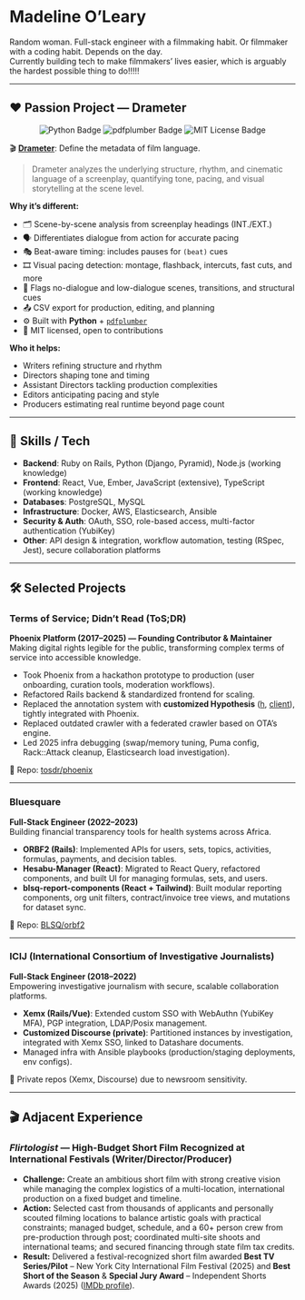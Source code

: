 # Madeline O’Leary

Random woman. Full-stack engineer with a filmmaking habit. Or filmmaker with a coding habit. Depends on the day.  
Currently building tech to make filmmakers’ lives easier, which is arguably the hardest possible thing to do!!!!!

---

## ❤️ Passion Project — Drameter

<p align="center">
  <img src="https://img.shields.io/badge/Python-3776AB?logo=python&logoColor=white" alt="Python Badge">
  <img src="https://img.shields.io/badge/pdfplumber-parse%20PDFs-blue" alt="pdfplumber Badge">
  <img src="https://img.shields.io/badge/Open%20Source-MIT-green" alt="MIT License Badge">
</p>

🎬 **[Drameter](https://github.com/madoleary/drameter)**: Define the metadata of film language.

> Drameter analyzes the underlying structure, rhythm, and cinematic language of a screenplay, quantifying tone, pacing, and visual storytelling at the scene level.

**Why it’s different:**  
- 🗂️ Scene-by-scene analysis from screenplay headings (INT./EXT.)  
- 🗣️ Differentiates dialogue from action for accurate pacing  
- 🎭 Beat-aware timing: includes pauses for `(beat)` cues  
- 🎞️ Visual pacing detection: montage, flashback, intercuts, fast cuts, and more  
- 📝 Flags no-dialogue and low-dialogue scenes, transitions, and structural cues  
- 📤 CSV export for production, editing, and planning  
- ⚙️ Built with **Python** + [`pdfplumber`](https://pypi.org/project/pdfplumber/)  
- 🪪 MIT licensed, open to contributions

**Who it helps:**  
- Writers refining structure and rhythm  
- Directors shaping tone and timing  
- Assistant Directors tackling production complexities 
- Editors anticipating pacing and style  
- Producers estimating real runtime beyond page count

---

## 🔑 Skills / Tech

- **Backend**: Ruby on Rails, Python (Django, Pyramid), Node.js (working knowledge)  
- **Frontend**: React, Vue, Ember, JavaScript (extensive), TypeScript (working knowledge)  
- **Databases**: PostgreSQL, MySQL  
- **Infrastructure**: Docker, AWS, Elasticsearch, Ansible  
- **Security & Auth**: OAuth, SSO, role-based access, multi-factor authentication (YubiKey)  
- **Other**: API design & integration, workflow automation, testing (RSpec, Jest), secure collaboration platforms 
---

## 🛠️ Selected Projects

### Terms of Service; Didn’t Read (ToS;DR)
**Phoenix Platform (2017–2025) — Founding Contributor & Maintainer**  
Making digital rights legible for the public, transforming complex terms of service into accessible knowledge.  

- Took Phoenix from a hackathon prototype to production (user onboarding, curation tools, moderation workflows).  
- Refactored Rails backend & standardized frontend for scaling.  
- Replaced the annotation system with **customized Hypothesis** ([h](https://github.com/tosdr/h), [client](https://github.com/tosdr/client)), tightly integrated with Phoenix.  
- Replaced outdated crawler with a federated crawler based on OTA’s engine.  
- Led 2025 infra debugging (swap/memory tuning, Puma config, Rack::Attack cleanup, Elasticsearch load investigation).  

📎 Repo: [tosdr/phoenix](https://github.com/tosdr/phoenix)

---

### Bluesquare
**Full-Stack Engineer (2022–2023)**  
Building financial transparency tools for health systems across Africa.  

- **ORBF2 (Rails)**: Implemented APIs for users, sets, topics, activities, formulas, payments, and decision tables.  
- **Hesabu-Manager (React)**: Migrated to React Query, refactored components, and built UI for managing formulas, sets, and users.  
- **blsq-report-components (React + Tailwind)**: Built modular reporting components, org unit filters, contract/invoice tree views, and mutations for dataset sync.  

📎 Repo: [BLSQ/orbf2](https://github.com/BLSQ/orbf2)

---

### ICIJ (International Consortium of Investigative Journalists)
**Full-Stack Engineer (2018–2022)**  
Empowering investigative journalism with secure, scalable collaboration platforms.  

- **Xemx (Rails/Vue)**: Extended custom SSO with WebAuthn (YubiKey MFA), PGP integration, LDAP/Posix management.  
- **Customized Discourse (private)**: Partitioned instances by investigation, integrated with Xemx SSO, linked to Datashare documents.  
- Managed infra with Ansible playbooks (production/staging deployments, env configs).  

📎 Private repos (Xemx, Discourse) due to newsroom sensitivity.

---

## 🎬 Adjacent Experience  

### *Flirtologist* — High-Budget Short Film Recognized at International Festivals (Writer/Director/Producer)  
- **Challenge:** Create an ambitious short film with strong creative vision while managing the complex logistics of a multi-location, international production on a fixed budget and timeline.
- **Action:** Selected cast from thousands of applicants and personally scouted filming locations to balance artistic goals with practical constraints; managed budget, schedule, and a 60+ person crew from pre-production through post; coordinated multi-site shoots and international teams; and secured financing through state film tax credits.  
- **Result:** Delivered a festival-recognized short film awarded **Best TV Series/Pilot** – New York City International Film Festival (2025) and **Best Short of the Season** & **Special Jury Award** – Independent Shorts Awards (2025) ([IMDb profile](https://www.imdb.com/name/nm15372350/awards/?ref_=nm_awd)).

